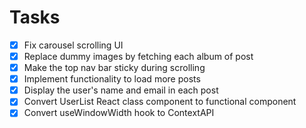 # Tasks
- [x] Fix carousel scrolling UI
- [x] Replace dummy images by fetching each album of post
- [x] Make the top nav bar sticky during scrolling
- [x] Implement functionality to load more posts
- [x] Display the user's name and email in each post
- [x] Convert UserList React class component to functional component
- [x] Convert useWindowWidth hook to ContextAPI
